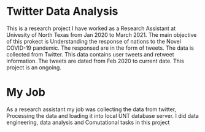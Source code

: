 # Twitter Data Analysis
This is a research project I have worked as a Research Assistant at Univesity of North Texas from Jan 2020 to March 2021.
The main objective of this prokect is Understanding the response of nations to the Novel COVID-19 pandemic. The responsed are in the form of tweets.
The data is collected from Twitter. This data contains user tweets and retweet information. The tweets are dated from Feb 2020 to current date. This project is an ongoing.
# My Job
As a research assistant my job was collecting the data from twitter, Processing the data and loading it into local UNT database server. I did data engineering, data analysis and Comutational tasks in this project
